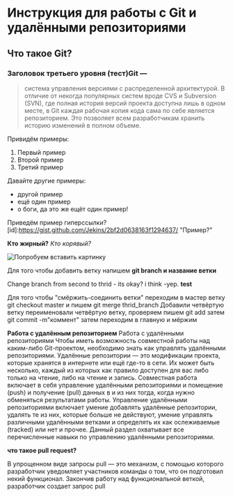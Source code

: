 # Инструкция для работы с Git и удалёнными репозиториями

## Что такое Git? 
### Заголовок третьего уровня (тест)Git — 
>система управления версиями с распределенной архитектурой. В отличие от некогда популярных систем вроде CVS и Subversion (SVN), где полная история версий проекта доступна лишь в одном месте, в Git каждая рабочая копия кода сама по себе является репозиторием. Это позволяет всем разработчикам хранить историю изменений в полном объеме.

Привидём примеры:
1. Первый пример
2. Второй пример
3. Третий пример

Давайте другие примеры:
* другой пример 
* ещё один пример
* о боги, да это же ещёт один пример! 

Приведём пример гиперссылки? 
 [id]:https://gist.github.com/Jekins/2bf2d0638163f1294637/ "Пример?"


**Кто жирный?**
*Кто корявый?*

![Попробуем вставить картинку](https://www.meme-arsenal.com/memes/9c079c0ea5dcacbf60e4a93befbc3fc8.jpg)

Для того чтобы добавить ветку напишем **git branch и название ветки** 

Change branch from second to thrid - its okay? 
i think -yep.
**test**

Для того чтобы "смёржить-соединить ветки" переходим в мастер ветку git checkout master
и пишем git merge thrid_branch
Добавили четвёртую ветку
переименовали четвёртую ветку, проверяем
пишем git add
затем 
git commit -m"коммент"
затем переходим в главную и мёржим

**Работа с удалённым репозиторием**
 Работа с удалёнными репозиториями
Чтобы иметь возможность совместной работы над каким-либо Git-проектом, необходимо знать как управлять удалёнными репозиториями. Удалённые репозитории — это модификации проекта, которые хранятся в интернете или ещё где-то в сети. Их может быть несколько, каждый из которых как правило доступен для вас либо только на чтение, либо на чтение и запись. Совместная работа включает в себя управление удалёнными репозиториями и помещение (push) и получение (pull) данных в и из них тогда, когда нужно обменяться результатами работы. Управление удалёнными репозиториями включает умение добавлять удалённые репозитории, удалять те из них, которые больше не действуют, умение управлять различными удалёнными ветками и определять их как ослеживаемые (tracked) или нет и прочее. Данный раздел охватывает все перечисленные навыки по управлению удалёнными репозиториями.


**что такое pull request?**

В упрощенном виде запросы pull — это механизм, с помощью которого разработчик уведомляет участников команды о том, что он подготовил некий функционал. Закончив работу над функциональной веткой, разработчик создает запрос pull
